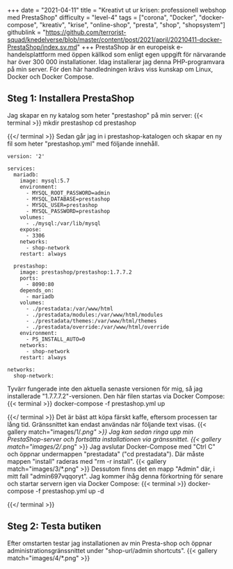 +++
date = "2021-04-11"
title = "Kreativt ut ur krisen: professionell webshop med PrestaShop"
difficulty = "level-4"
tags = ["corona", "Docker", "docker-compose", "kreativ", "krise", "online-shop", "presta", "shop", "shopsystem"]
githublink = "https://github.com/terrorist-squad/knedelverse/blob/master/content/post/2021/april/20210411-docker-PrestaShop/index.sv.md"
+++
PrestaShop är en europeisk e-handelsplattform med öppen källkod som enligt egen uppgift för närvarande har över 300 000 installationer. Idag installerar jag denna PHP-programvara på min server. För den här handledningen krävs viss kunskap om Linux, Docker och Docker Compose.
## Steg 1: Installera PrestaShop
Jag skapar en ny katalog som heter "prestashop" på min server:
{{< terminal >}}
mkdir prestashop
cd prestashop

{{</ terminal >}}
Sedan går jag in i prestashop-katalogen och skapar en ny fil som heter "prestashop.yml" med följande innehåll.
```
version: '2'

services:
  mariadb:
    image: mysql:5.7
    environment:
      - MYSQL_ROOT_PASSWORD=admin
      - MYSQL_DATABASE=prestashop
      - MYSQL_USER=prestashop
      - MYSQL_PASSWORD=prestashop
    volumes:
      - ./mysql:/var/lib/mysql
    expose:
      - 3306
    networks:
      - shop-network
    restart: always

  prestashop:
    image: prestashop/prestashop:1.7.7.2
    ports:
      - 8090:80
    depends_on:
      - mariadb
    volumes:
      - ./prestadata:/var/www/html
      - ./prestadata/modules:/var/www/html/modules
      - ./prestadata/themes:/var/www/html/themes
      - ./prestadata/override:/var/www/html/override
    environment:
      - PS_INSTALL_AUTO=0
    networks:
      - shop-network
    restart: always

networks:
  shop-network:

```
Tyvärr fungerade inte den aktuella senaste versionen för mig, så jag installerade "1.7.7.7.2"-versionen. Den här filen startas via Docker Compose:
{{< terminal >}}
docker-compose -f prestashop.yml up

{{</ terminal >}}
Det är bäst att köpa färskt kaffe, eftersom processen tar lång tid. Gränssnittet kan endast användas när följande text visas.
{{< gallery match="images/1/*.png" >}}
Jag kan sedan ringa upp min PrestaShop-server och fortsätta installationen via gränssnittet.
{{< gallery match="images/2/*.png" >}}
Jag avslutar Docker-Compose med "Ctrl C" och öppnar undermappen "prestadata" ("cd prestadata"). Där måste mappen "install" raderas med "rm -r install".
{{< gallery match="images/3/*.png" >}}
Dessutom finns det en mapp "Admin" där, i mitt fall "admin697vqqoryt". Jag kommer ihåg denna förkortning för senare och startar servern igen via Docker Compose:
{{< terminal >}}
docker-compose -f prestashop.yml up -d

{{</ terminal >}}

## Steg 2: Testa butiken
Efter omstarten testar jag installationen av min Presta-shop och öppnar administrationsgränssnittet under "shop-url/admin shortcuts".
{{< gallery match="images/4/*.png" >}}